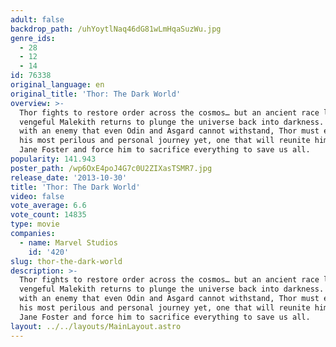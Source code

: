 ```yaml
---
adult: false
backdrop_path: /uhYoytlNaq46dG81wLmHqaSuzWu.jpg
genre_ids:
  - 28
  - 12
  - 14
id: 76338
original_language: en
original_title: 'Thor: The Dark World'
overview: >-
  Thor fights to restore order across the cosmos… but an ancient race led by the
  vengeful Malekith returns to plunge the universe back into darkness. Faced
  with an enemy that even Odin and Asgard cannot withstand, Thor must embark on
  his most perilous and personal journey yet, one that will reunite him with
  Jane Foster and force him to sacrifice everything to save us all.
popularity: 141.943
poster_path: /wp6OxE4poJ4G7c0U2ZIXasTSMR7.jpg
release_date: '2013-10-30'
title: 'Thor: The Dark World'
video: false
vote_average: 6.6
vote_count: 14835
type: movie
companies:
  - name: Marvel Studios
    id: '420'
slug: thor-the-dark-world
description: >-
  Thor fights to restore order across the cosmos… but an ancient race led by the
  vengeful Malekith returns to plunge the universe back into darkness. Faced
  with an enemy that even Odin and Asgard cannot withstand, Thor must embark on
  his most perilous and personal journey yet, one that will reunite him with
  Jane Foster and force him to sacrifice everything to save us all.
layout: ../../layouts/MainLayout.astro
---
```


